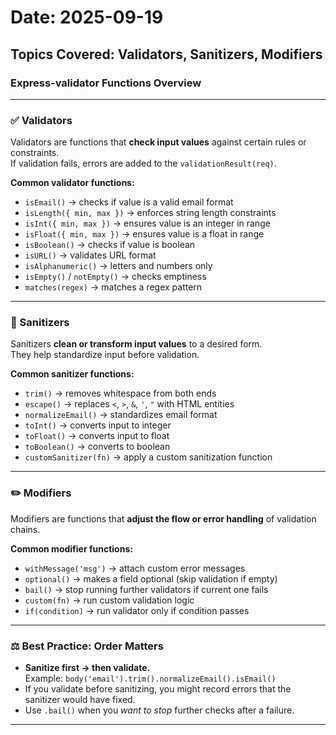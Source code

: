 # Date: 2025-09-19
## Topics Covered: Validators, Sanitizers, Modifiers
### Express-validator Functions Overview

---

### ✅ Validators
Validators are functions that **check input values** against certain rules or constraints.  
If validation fails, errors are added to the `validationResult(req)`.

**Common validator functions:**
- `isEmail()` → checks if value is a valid email format  
- `isLength({ min, max })` → enforces string length constraints  
- `isInt({ min, max })` → ensures value is an integer in range  
- `isFloat({ min, max })` → ensures value is a float in range  
- `isBoolean()` → checks if value is boolean  
- `isURL()` → validates URL format  
- `isAlphanumeric()` → letters and numbers only  
- `isEmpty()` / `notEmpty()` → checks emptiness  
- `matches(regex)` → matches a regex pattern  

---

### 🧹 Sanitizers
Sanitizers **clean or transform input values** to a desired form.  
They help standardize input before validation.

**Common sanitizer functions:**
- `trim()` → removes whitespace from both ends  
- `escape()` → replaces `<`, `>`, `&`, `'`, `"` with HTML entities  
- `normalizeEmail()` → standardizes email format  
- `toInt()` → converts input to integer  
- `toFloat()` → converts input to float  
- `toBoolean()` → converts to boolean  
- `customSanitizer(fn)` → apply a custom sanitization function  

---

### ✏️ Modifiers
Modifiers are functions that **adjust the flow or error handling** of validation chains.

**Common modifier functions:**
- `withMessage('msg')` → attach custom error messages  
- `optional()` → makes a field optional (skip validation if empty)  
- `bail()` → stop running further validators if current one fails  
- `custom(fn)` → run custom validation logic  
- `if(condition)` → run validator only if condition passes  

---

### ⚖️ Best Practice: Order Matters
- **Sanitize first → then validate.**  
  Example: `body('email').trim().normalizeEmail().isEmail()`  
- If you validate before sanitizing, you might record errors that the sanitizer would have fixed.  
- Use `.bail()` when you *want to stop* further checks after a failure.
---

